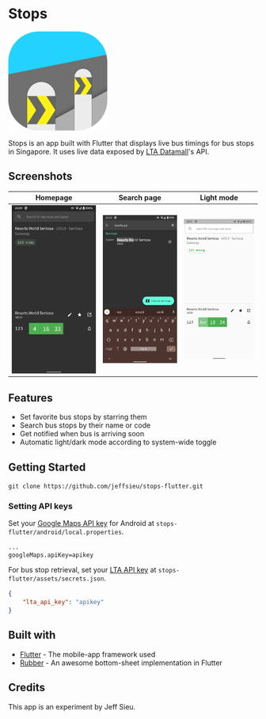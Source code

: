 # Stops
<img src="assets/images/icon/icon_squircle.png" width="200" height="200" />

Stops is an app built with Flutter that displays live bus timings for bus stops in Singapore.
It uses live data exposed by [LTA Datamall](https://www.mytransport.sg/content/mytransport/home/dataMall.html)'s API.

## Screenshots
| Homepage | Search page | Light mode |
|---------|---------|---------|
|![](assets/images/screenshots/screenshot1.png) | ![](assets/images/screenshots/screenshot2.png) | ![](assets/images/screenshots/screenshot3.png)|

## Features
 - Set favorite bus stops by starring them
 - Search bus stops by their name or code
 - Get notified when bus is arriving soon
 - Automatic light/dark mode according to system-wide toggle
 

## Getting Started
 ```
 git clone https://github.com/jeffsieu/stops-flutter.git
 ```
 
### Setting API keys
Set your [Google Maps API key](https://console.cloud.google.com/google/maps-apis/overview) for Android at `stops-flutter/android/local.properties`.
 ```properties
...
googleMaps.apiKey=apikey
 ```

 
 For bus stop retrieval, set your [LTA API key](https://www.mytransport.sg/content/mytransport/home/dataMall/request-for-api.html) at `stops-flutter/assets/secrets.json`. 
 ```json
 {
     "lta_api_key": "apikey"
 }
 ```
 
## Built with
 - [Flutter](https://flutter.dev/) - The mobile-app framework used
 - [Rubber](https://github.com/mcrovero/rubber) - An awesome bottom-sheet implementation in Flutter

## Credits
This app is an experiment by Jeff Sieu.

